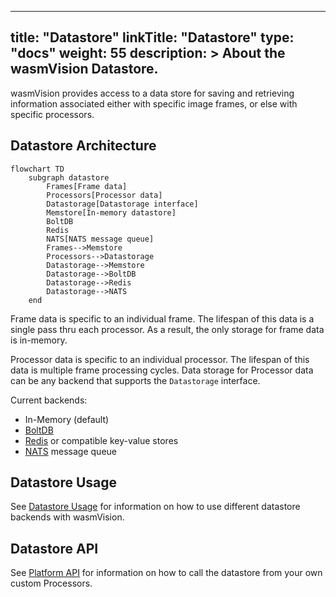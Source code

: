 
---
title: "Datastore"
linkTitle: "Datastore"
type: "docs"
weight: 55
description: >
  About the wasmVision Datastore.
---

wasmVision provides access to a data store for saving and retrieving information associated either with specific image frames, or else with specific processors.

## Datastore Architecture

```mermaid
flowchart TD
    subgraph datastore
        Frames[Frame data]
        Processors[Processor data]
        Datastorage[Datastorage interface]
        Memstore[In-memory datastore]
        BoltDB
        Redis
        NATS[NATS message queue]
        Frames-->Memstore
        Processors-->Datastorage
        Datastorage-->Memstore
        Datastorage-->BoltDB
        Datastorage-->Redis
        Datastorage-->NATS
    end
```

Frame data is specific to an individual frame. The lifespan of this data is a single pass thru each processor. As a result, the only storage for frame data is in-memory.

Processor data is specific to an individual processor. The lifespan of this data is multiple frame processing cycles. Data storage for Processor data can be any backend that supports the `Datastorage` interface.

Current backends:

- In-Memory (default)
- [BoltDB](https://github.com/etcd-io/bbolt)
- [Redis](https://github.com/redis/redis) or compatible key-value stores
- [NATS](https://github.com/nats-io) message queue

## Datastore Usage

See [Datastore Usage](/docs/guides/datastore) for information on how to use different datastore backends with wasmVision.

## Datastore API

See [Platform API](/docs/reference/platform#a-idwasmvision_platform_datastoreaimport-interface-wasmvisionplatformdatastore) for information on how to call the datastore from your own custom Processors.
